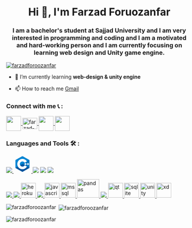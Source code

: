 <h1 align="center">Hi 👋, I'm Farzad Foruozanfar</h1>
<h3 align="center">I am a bachelor's student at Sajjad University and I am very interested in programming and coding and I am a motivated and hard-working person and I am currently focusing on learning web design and Unity game engine.</h3>


<p align="left"> <a href="https://github.com/ryo-ma/github-profile-trophy"><img src="https://github-profile-trophy.vercel.app/?username=farzadforoozanfar" alt="farzadforoozanfar" /></a> </p>

- 🌱 I’m currently learning **web-design & unity engine**

- 📫 How to reach me <a href="foruozanfar2000f@gmail.com">Gmail</a>

<h3 align="left">Connect with me 📞 : </h3>
<p align="left">
<a href="https://linkedin.com/in/farzad-foruozanfar-a1773b225" target="blank">
  <img src="https://img.icons8.com/fluency/48/000000/linkedin-circled.png" align="center" width="40"/>
  </a>
  
<a href="https://stackoverflow.com/users/farzad-foroozanfar" target="blank">
  <img align="center" src="https://upload.wikimedia.org/wikipedia/commons/thumb/e/ef/Stack_Overflow_icon.svg/1200px-Stack_Overflow_icon.svg.png" alt="farzad-foroozanfar" height="30" width="40" />
  </a>
  
<a href="https://instagram.com/farzad__foroozanfar" target="blank">
  <img src="https://img.icons8.com/fluency/48/000000/instagram-new.png" align="center" width="40"/>
  </a>
  
  <a href="https://t.me/farzad_foroozanfar">
    <img src="https://img.icons8.com/fluency/48/000000/telegram-app.png" align="center" width="40"/>
  </a>
  
</p>

<h3 align="left">Languages and Tools 🛠 : </h3>
<p align="left"> <a href="https://getbootstrap.com" target="_blank" rel="noreferrer">     <img src="https://img.icons8.com/color/48/000000/bootstrap.png"/> </a> <a href="https://www.w3schools.com/cpp/" target="_blank" rel="noreferrer"> <svg xmlns="http://www.w3.org/2000/svg" x="0px" y="0px"
width="48" height="48"
viewBox="0 0 48 48"
style=" fill:#000000;"><path fill="#00549d" fill-rule="evenodd" d="M22.903,3.286c0.679-0.381,1.515-0.381,2.193,0 c3.355,1.883,13.451,7.551,16.807,9.434C42.582,13.1,43,13.804,43,14.566c0,3.766,0,15.101,0,18.867 c0,0.762-0.418,1.466-1.097,1.847c-3.355,1.883-13.451,7.551-16.807,9.434c-0.679,0.381-1.515,0.381-2.193,0 c-3.355-1.883-13.451-7.551-16.807-9.434C5.418,34.899,5,34.196,5,33.434c0-3.766,0-15.101,0-18.867 c0-0.762,0.418-1.466,1.097-1.847C9.451,10.837,19.549,5.169,22.903,3.286z" clip-rule="evenodd"></path><path fill="#0086d4" fill-rule="evenodd" d="M5.304,34.404C5.038,34.048,5,33.71,5,33.255 c0-3.744,0-15.014,0-18.759c0-0.758,0.417-1.458,1.094-1.836c3.343-1.872,13.405-7.507,16.748-9.38 c0.677-0.379,1.594-0.371,2.271,0.008c3.343,1.872,13.371,7.459,16.714,9.331c0.27,0.152,0.476,0.335,0.66,0.576L5.304,34.404z" clip-rule="evenodd"></path><path fill="#fff" fill-rule="evenodd" d="M24,10c7.727,0,14,6.273,14,14s-6.273,14-14,14 s-14-6.273-14-14S16.273,10,24,10z M24,17c3.863,0,7,3.136,7,7c0,3.863-3.137,7-7,7s-7-3.137-7-7C17,20.136,20.136,17,24,17z" clip-rule="evenodd"></path><path fill="#0075c0" fill-rule="evenodd" d="M42.485,13.205c0.516,0.483,0.506,1.211,0.506,1.784 c0,3.795-0.032,14.589,0.009,18.384c0.004,0.396-0.127,0.813-0.323,1.127L23.593,24L42.485,13.205z" clip-rule="evenodd"></path><path fill="#fff" fill-rule="evenodd" d="M31 21H33V27H31zM38 21H40V27H38z" clip-rule="evenodd"></path><path fill="#fff" fill-rule="evenodd" d="M29 23H35V25H29zM36 23H42V25H36z" clip-rule="evenodd"></path></svg> </a> 
  <a><img src="https://img.icons8.com/color/48/000000/numpy.png"/></a>
  <a><img src="https://img.icons8.com/color/48/000000/c-plus-plus-logo.png"/></a>
  <a><img src="https://img.icons8.com/fluency/48/000000/jupyter.png"/></a>
  
  <a href="https://www.w3schools.com/cs/" target="_blank" rel="noreferrer"> <img src="https://img.icons8.com/color/48/000000/c-sharp-logo-2.png"/> </a>
  <a href="https://www.w3schools.com/css/" target="_blank" rel="noreferrer"> <img src="https://img.icons8.com/color/48/000000/css3.png"/> </a> 
  <a href="https://heroku.com" target="_blank" rel="noreferrer"> <img src="https://www.vectorlogo.zone/logos/heroku/heroku-icon.svg" alt="heroku" width="40" height="40"/> </a> 
  <a href="https://www.w3.org/html/" target="_blank" rel="noreferrer"> <img src="https://img.icons8.com/color/48/000000/html-5--v1.png"/> </a> 
  <a href="https://developer.mozilla.org/en-US/docs/Web/JavaScript" target="_blank" rel="noreferrer"> <img src="https://upload.wikimedia.org/wikipedia/commons/thumb/9/99/Unofficial_JavaScript_logo_2.svg/1024px-Unofficial_JavaScript_logo_2.svg.png" alt="javascript" width="40" height="40"/> </a> <a href="https://www.microsoft.com/en-us/sql-server" target="_blank" rel="noreferrer"> <img src="https://www.svgrepo.com/show/303229/microsoft-sql-server-logo.svg" alt="mssql" width="40" height="40"/> </a> <a href="https://pandas.pydata.org/" target="_blank" rel="noreferrer"> <img src="https://encrypted-tbn0.gstatic.com/images?q=tbn:ANd9GcT01Ctpf3nRjz7b9l-om2h2llNA0jL4d_MVtXXXHVF5mWIn5nyMXLgzYscFGZdbhf_LN8M&usqp=CAU" alt="pandas" width="60" height="50"/> </a> <a href="https://www.python.org" target="_blank" rel="noreferrer"> <img src="https://img.icons8.com/fluency/48/000000/python.png"/> </a> <a href="https://www.qt.io/" target="_blank" rel="noreferrer"> <img src="https://upload.wikimedia.org/wikipedia/commons/0/0b/Qt_logo_2016.svg" alt="qt" width="40" height="40"/> </a> <a href="https://www.sqlite.org/" target="_blank" rel="noreferrer"> <img src="https://www.vectorlogo.zone/logos/sqlite/sqlite-icon.svg" alt="sqlite" width="40" height="40"/> </a> <a href="https://unity.com/" target="_blank" rel="noreferrer"> <img src="https://www.vectorlogo.zone/logos/unity3d/unity3d-icon.svg" alt="unity" width="40" height="40"/> </a> <a href="https://www.adobe.com/products/xd.html" target="_blank" rel="noreferrer"> <img src="https://cdn.worldvectorlogo.com/logos/adobe-xd.svg" alt="xd" width="40" height="40"/> </a> </p>

<p><img align="left" src="https://github-readme-stats.vercel.app/api/top-langs?username=farzadforoozanfar&show_icons=true&locale=en&layout=compact" alt="farzadforoozanfar" /></p>

<p>&nbsp;<img align="center" src="https://github-readme-stats.vercel.app/api?username=farzadforoozanfar&show_icons=true&locale=en" alt="farzadforoozanfar" /></p>
<p align="left"> <img src="https://komarev.com/ghpvc/?username=farzadforoozanfar&label=Profile%20views&color=0e75b6&style=flat" alt="farzadforoozanfar" /> </p>


